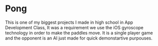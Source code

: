 # Pong
This is one of my biggest projects I made in high school in App Development Class, It was a requirement we use the iOS gyroscope technology in order to make the paddles
move. It is a single player game and the opponent is an AI just made for quick demonstartive purpouses.







